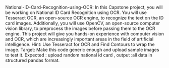 National-ID-Card-Recognition-using-OCR:
In this Capstone project, you will be working on National ID Card Recognition using OCR. You will use Tesseract OCR, an open-source OCR engine, to recognize the text on the ID card images. Additionally, you will use OpenCV, an open-source computer vision library, to preprocess the images before passing them to the OCR engine. This project will give you hands-on experience with computer vision and OCR, which are increasingly important areas in the field of artificial intelligence. Hint: Use Tesseract for OCR and Find Contours to wrap the image. Target: Make this code generic enough and upload sample images to test it. Expected : upload random national id card , output :all data in structured pandas format.
